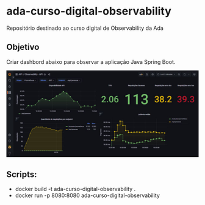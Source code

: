 # ada-curso-digital-observability
Repositório destinado ao curso digital de Observability da Ada

## Objetivo
Criar dashbord abaixo para observar a aplicação Java Spring Boot.

![Dash Grafana](dash_grafana_curso_observability.JPG)

## Scripts:

- docker build -t ada-curso-digital-observability .
- docker run -p 8080:8080 ada-curso-digital-observability